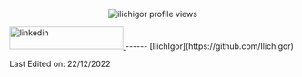 <p align="center">
  <img src="https://komarev.com/ghpvc/?username=ilichigor" alt="ilichigor profile views"/>
</p>
<a href="https://t.me/ilich_i" target="_blank"> 
    <img alt="linkedin" src="[https://img.shields.io/badge/LinkedIn-0077B5?style=for-the-badge&logo=linkedin&logoColor=white](https://img.shields.io/badge/Telegram-2CA5E0?style=for-the-badge&logo=telegram&logoColor=white)" alt="css3" width="200" height="40"/> 
</a>
    ------
[IlichIgor](https://github.com/IlichIgor)

Last Edited on: 22/12/2022
